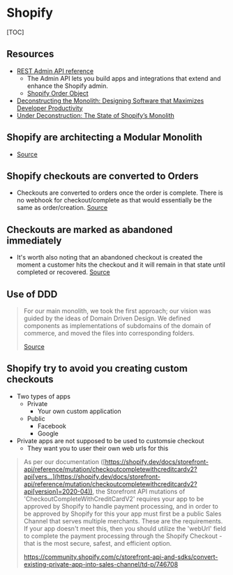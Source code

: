 # Shopify

[TOC]

## Resources
- [REST Admin API reference](https://shopify.dev/api/admin-rest/2021-10/resources/discountcode#top)
  - The Admin API lets you build apps and integrations that extend and enhance the Shopify admin.
  - [Shopify Order Object](https://shopify.dev/api/admin-rest/2021-07/resources/order#resource_object)
- [Deconstructing the Monolith: Designing Software that Maximizes Developer Productivity](https://shopify.engineering/deconstructing-monolith-designing-software-maximizes-developer-productivity)
- [Under Deconstruction: The State of Shopify’s Monolith](https://shopify.engineering/shopify-monolith)

## Shopify are architecting a Modular Monolith

- [Source](https://shopify.engineering/deconstructing-monolith-designing-software-maximizes-developer-productivity)

## Shopify checkouts are converted to Orders

- Checkouts are converted to orders once the order is complete. There is no webhook for checkout/complete as that would essentially be the same as order/creation. [Source](https://community.shopify.com/c/shopify-apis-and-sdks/what-exactly-is-the-difference-between-order-and-checkout/td-p/193982)

## Checkouts are marked as abandoned immediately

- It's worth also noting that an abandoned checkout is created the moment a customer hits the checkout and it will remain in that state until completed or recovered. [Source](https://community.shopify.com/c/shopify-apis-and-sdks/checkouts-vs-orders/td-p/451615)

## Use of DDD

> For our main monolith, we took the first approach; our vision was guided by the ideas of Domain Driven Design. We defined components as implementations of subdomains of the domain of commerce, and moved the files into corresponding folders. 
>
> [Source](https://webcache.googleusercontent.com/search?q=cache:aPQh2seIjakJ:https://shopify.engineering/shopify-monolith+&cd=1&hl=en&ct=clnk&gl=fi)

## Shopify try to avoid you creating custom checkouts

- Two types of apps
  - Private
    - Your own custom application
  - Public
    - Facebook
    - Google
- Private apps are not supposed to be used to customsie checkout
  - They want you to user their own web urls for this

> As per our documentation ([https://shopify.dev/docs/storefront-api/reference/mutation/checkoutcompletewithcreditcardv2?api[vers...](https://shopify.dev/docs/storefront-api/reference/mutation/checkoutcompletewithcreditcardv2?api[version]=2020-04)), the Storefront API mutations of 'CheckoutCompleteWithCreditCardV2' requires your app to be approved by Shopify to handle payment processing, and in order to be approved by Shopify for this your app must first be a public Sales Channel that serves multiple merchants. These are the requirements. If your app doesn't meet this, then you should utilize the 'webUrl' field to complete the payment processing through the Shopify Checkout - that is the most secure, safest, and efficient option.
>
> https://community.shopify.com/c/storefront-api-and-sdks/convert-existing-private-app-into-sales-channel/td-p/746708

